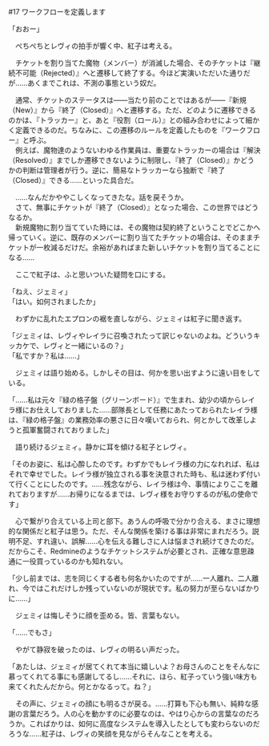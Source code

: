 #17 ワークフローを定義します

「おおー」

　ぺちぺちとレヴィの拍手が響く中、紅子は考える。

　チケットを割り当てた魔物（メンバー）が消滅した場合、そのチケットは『継続不可能（Rejected）』へと遷移して終了する。今ほど実演いただいた通りだが……あくまでこれは、不測の事態という奴だ。

　通常、チケットのステータスは――当たり前のことではあるが――『新規（New）』から『終了（Closed）』へと遷移する。ただ、どのように遷移できるのかは、『トラッカー』と、あと『役割（ロール）』との組み合わせによって細かく定義できるのだ。ちなみに、この遷移のルールを定義したものを『ワークフロー』と呼ぶ。  
　例えば、魔物達のようないわゆる作業員は、重要なトラッカーの場合は『解決（Resolved）』までしか遷移できないように制限し、『終了（Closed）』かどうかの判断は管理者が行う。逆に、簡易なトラッカーなら独断で『終了（Closed）』できる……といった具合だ。

　……なんだかややこしくなってきたな。話を戻そうか。  
　さて、無事にチケットが『終了（Closed）』となった場合、この世界ではどうなるか。  
　新規魔物に割り当てていた時には、その魔物は契約終了ということでどこかへ帰っていく。逆に、既存のメンバーに割り当てたチケットの場合は、そのままチケットが一枚減るだけだ。余裕があればまた新しいチケットを割り当てることになる……

　ここで紅子は、ふと思いついた疑問を口にする。

「ねえ、ジェミィ」  
「はい。如何されましたか」

　わずかに乱れたエプロンの裾を直しながら、ジェミィは紅子に聞き返す。

「ジェミィは、レヴィやレイラに召喚されたって訳じゃないのよね。どういうキッカケで、レヴィと一緒にいるの？」  
「私ですか？私は……」

　ジェミィは語り始める。しかしその目は、何かを思い出すように遠い目をしている。

「……私は元々『緑の格子盤（グリーンボード）』で生まれ、幼少の頃からレイラ様にお仕えしておりました……部隊長として任務にあたっておられたレイラ様は、『緑の格子盤』の業務効率の悪さに日々嘆いておられ、何とかして改革しようと孤軍奮闘されておりました」

　語り続けるジェミィ。静かに耳を傾ける紅子とレヴィ。

「そのお姿に、私は心酔したのです。わずかでもレイラ様の力になれれば、私はそれで幸せでした。レイラ様が独立される事を決意された時も、私は迷わず付いて行くことにしたのです。……残念ながら、レイラ様は今、事情によりここを離れておりますが……お帰りになるまでは、レヴィ様をお守りするのが私の使命です」

　心で繋がり合えている上司と部下。あうんの呼吸で分かり合える、まさに理想的な関係だと紅子は思う。ただ、そんな関係を築ける事は非常にまれだろう。説明不足、すれ違い、誤解……心を伝える難しさに人は悩まされ続けてきたのだ。だからこそ、Redmineのようなチケットシステムが必要とされ、正確な意思疎通に一役買っているのかも知れない。

「少し前までは、志を同じくする者も何名かいたのですが……一人離れ、二人離れ、今ではこれだけしか残っていないのが現状です。私の努力が至らないばかりに……」

　ジェミィは悔しそうに顔を歪める。皆、言葉もない。

「……でもさ」

　やがて静寂を破ったのは、レヴィの明るい声だった。

「あたしは、ジェミィが居てくれて本当に嬉しいよ？お母さんのことをそんなに慕ってくれてる事にも感謝してるし……それに、ほら、紅子っていう強い味方も来てくれたんだから。何とかなるって。ね？」

　その声に、ジェミィの顔にも明るさが戻る。……打算も下心も無い、純粋な感謝の言葉だろう。人の心を動かすのに必要なのは、やはり心からの言葉なのだろうか。こればかりは、如何に高度なシステムを導入したとしても変わらないのだろうな……紅子は、レヴィの笑顔を見ながらそんなことを考える。